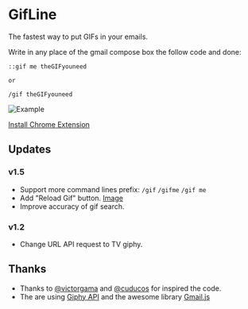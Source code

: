 # GifLine

The fastest way to put GIFs in your emails.

Write in any place of the gmail compose box the follow code and done:

```
::gif me theGIFyouneed

or

/gif theGIFyouneed
```

![Example](http://zehfernandes.github.io/gifline/img/explanation.gif)


[Install Chrome Extension](https://chrome.google.com/webstore/detail/gmail-gifline/mcmandlkgdpmhpaebifnnepgokcjncej)

## Updates

### v1.5

- Support more command lines prefix: `/gif` `/gifme` `/gif me`
- Add "Reload Gif" button. [Image](https://dl.dropboxusercontent.com/u/8015936/reload.png)
- Improve accuracy of gif search.

### v1.2

- Change URL API request to TV giphy.

## Thanks

* Thanks to [@victorgama](https://github.com/victorgama/) and [@cuducos](https://github.com/cuducos/) for inspired the code.
* The are using [Giphy API](https://api.giphy.com/) and the awesome library [Gmail.js](https://github.com/KartikTalwar/gmail.js)

